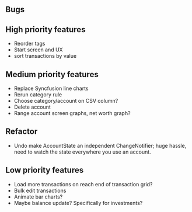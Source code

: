 ## Bugs
  

## High priority features
- Reorder tags
- Start screen and UX
- sort transactions by value


## Medium priority features
- Replace Syncfusion line charts
- Rerun category rule
- Choose category/account on CSV column?
- Delete account
- Range account screen graphs, net worth graph?


## Refactor
- Undo make AccountState an independent ChangeNotifier; huge hassle, need to watch the state everywhere you use an account.


## Low priority features
- Load more transactions on reach end of transaction grid?
- Bulk edit transactions
- Animate bar charts?
- Maybe balance update? Specifically for investments?
